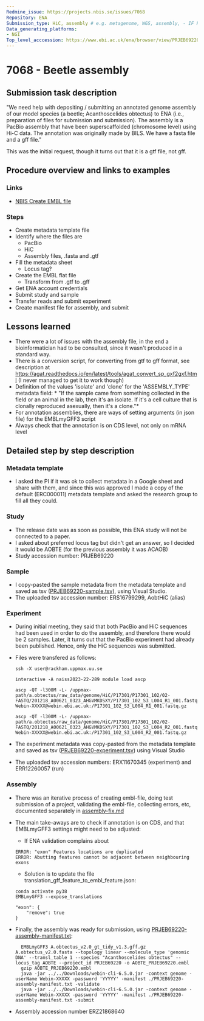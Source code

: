 ```yaml
---
Redmine_issue: https://projects.nbis.se/issues/7068
Repository: ENA
Submission_type: HiC, assembly # e.g. metagenome, WGS, assembly, - IF RELEVANT
Data_generating_platforms:
- NGI
Top_level_acccession: https://www.ebi.ac.uk/ena/browser/view/PRJEB69220
---
```


# 7068 - Beetle assembly

## Submission task description
"We need help with depositing / submitting an annotated genome assembly of our model species (a beetle; Acanthoscelides obtectus) to ENA (i.e., preparation of files for submission and submission). The assembly is a PacBio assembly that have been superscaffolded (chromosome level) using Hi-C data. The annotation was originally made by BILS. We have a fasta file and a gff file."

This was the initial request, though it turns out that it is a gtf file, not gff.

## Procedure overview and links to examples
### Links

* [NBIS Create EMBL file](https://github.com/NBISweden/annotation-cluster/wiki/ENA-submission#create-embl-file)

### Steps
* Create metadata template file
* Identify where the files are  
  * PacBio
  * HiC
  * Assembly files, .fasta and .gtf
* Fill the metadata sheet  
  * Locus tag?
* Create the EMBL flat file  
  * Transform from .gtf to .gff
* Get ENA account credentials
* Submit study and sample
* Transfer reads and submit experiment
* Create manifest file for assembly, and submit

## Lessons learned
<!-- What went well? What did not went so well? What would you have done differently? -->
* There were a lot of issues with the assembly file, in the end a bioinformatician had to be consulted, since it wasn't produced in a standard way.
* There is a conversion script, for converting from gtf to gff format, see description at <https://agat.readthedocs.io/en/latest/tools/agat_convert_sp_gxf2gxf.html> (I never managed to get it to work though)
* Definition of the values 'isolate' and 'clone' for the 'ASSEMBLY_TYPE' metadata field: * "If the sample came from something collected in the field or an animal in the lab, then it's an isolate. If it's a cell culture that is clonally reproduced asexually, then it's a clone."*
* For annotation assemblies, there are ways of setting arguments (in json file) for the EMBLmyGFF3 script
* Always check that the annotation is on CDS level, not only on mRNA level

## Detailed step by step description

### Metadata template

* I asked the PI if it was ok to collect metadata in a Google sheet and share with them, and since this was approved I made a copy of the default (ERC000011) metadata template and asked the research group to fill all they could.

### Study

* The release date was as soon as possible, this ENA study will not be connected to a paper.
* I asked about preferred locus tag but didn't get an answer, so I decided it would be AOBTE (for the previous assembly it was ACAOB)
* Study accession number: PRJEB69220

### Sample

* I copy-pasted the sample metadata from the metadata template and saved as tsv ([PRJEB69220-sample.tsv](./data/PRJEB69220-sample.tsv)), using Visual Studio.
* The uploaded tsv accession number: ERS16799299, AobtHiC (alias)

### Experiment

* During initial meeting, they said that both PacBio and HiC sequences had been used in order to do the assembly, and therefore there would be 2 samples. Later, it turns out that the PacBio experiment had already been published. Hence, only the HiC sequences was submitted.

* Files were transfered as follows:

  ```
  ssh -X user@rackham.uppmax.uu.se

  interactive -A naiss2023-22-289 module load ascp

  ascp -QT -l300M -L- /uppmax-path/a.obtectus/raw_data/genome/HiC/P17301/P17301_102/02-FASTQ/201218_A00621_0323_AHGVMKDSXY/P17301_102_S3_L004_R1_001.fastq.gz Webin-XXXXX@webin.ebi.ac.uk:/P17301_102_S3_L004_R1_001.fastq.gz

  ascp -QT -l300M -L- /uppmax-path/a.obtectus/raw_data/genome/HiC/P17301/P17301_102/02-FASTQ/201218_A00621_0323_AHGVMKDSXY/P17301_102_S3_L004_R2_001.fastq.gz Webin-XXXXX@webin.ebi.ac.uk:/P17301_102_S3_L004_R2_001.fastq.gz
  ```

* The experiment metadata was copy-pasted from the metadata template and saved as tsv ([PRJEB69220-experiment.tsv](./data/PRJEB69220-experiment.tsv)) using Visual Studio
* The uploaded tsv accession numbers: ERX11670345 (experiment) and ERR12260057 (run)

### Assembly

* There was an iterative process of creating embl-file, doing test submission of a project, validating the embl-file, collecting errors, etc, documented separately in [assembly-fix.md](./assembly-fix.md)

* The main take-aways are to check if annotation is on CDS, and that EMBLmyGFF3 settings might need to be adjusted:
    * If ENA validation complains about
    ```
    ERROR: "exon" Features locations are duplicated
    ERROR: Abutting features cannot be adjacent between neighbouring exons
    ```
    * Solution is to update the file translation_gff_feature_to_embl_feature.json:
    ```
    conda activate py38
    EMBLmyGFF3 --expose_translations

    "exon": {
        "remove": true
    }
    ```
* Finally, the assembly was ready for submission, using [PRJEB69220-assembly-manifest.txt](./data/PRJEB69220-assembly-manifest.txt):
  ```
    EMBLmyGFF3 A.obtectus_v2.0_gt_tidy_v1.3.gff.gz A.obtectus_v2.0.fasta --topology linear --molecule_type 'genomic DNA' --transl_table 1 --species "Acanthoscelides obtectus" --locus_tag AOBTE --project_id PRJEB69220 -o AOBTE_PRJEB69220.embl
    gzip AOBTE_PRJEB69220.embl
    java -jar ../../Downloads/webin-cli-6.5.0.jar -context genome -userName Webin-XXXXX -password 'YYYYY' -manifest ./PRJEB69220-assembly-manifest.txt -validate
    java -jar ../../Downloads/webin-cli-6.5.0.jar -context genome -userName Webin-XXXXX -password 'YYYYY' -manifest ./PRJEB69220-assembly-manifest.txt -submit
  ```
* Assembly accession number ERZ21868640
